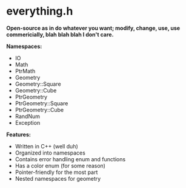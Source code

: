 # everything.h

**Open-source as in do whatever you want; modify, change, use, use commericially, blah blah blah I don't care.**


**Namespaces:**
* IO
* Math
* PtrMath
* Geometry
* Geometry::Square
* Geometry::Cube
* PtrGeometry
* PtrGeometry::Square
* PtrGeometry::Cube
* RandNum
* Exception


**Features:**
* Written in C++ (well duh)
* Organized into namespaces
* Contains error handling enum and functions
* Has a color enum (for some reason)
* Pointer-friendly for the most part
* Nested namespaces for geometry
